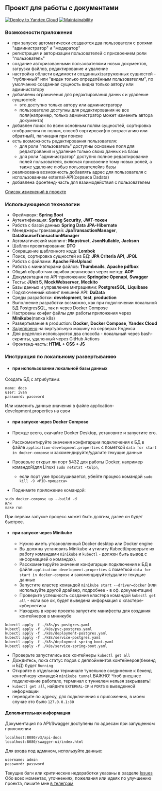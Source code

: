 ## Проект для работы с документами

[![Deploy to Yandex Cloud](https://github.com/DEGTEVUWU/DocumentAccounting2/actions/workflows/deploy.yml/badge.svg)](https://github.com/DEGTEVUWU/DocumentAccounting2/actions/workflows/deploy.yml)
[![Maintainability](https://api.codeclimate.com/v1/badges/16e4e661c847bf77836f/maintainability)](https://codeclimate.com/github/DEGTEVUWU/DocumentAccounting2/maintainability)


### Возможности приложения
- при запуске автоматически создаются два пользователя с ролями "администратор" и "модератор"
- регистрация и авторизации пользователей с присвоением роли "пользователь"
- создание авторизованными пользователями новых документов, загрузка файлов, редактирование и удаление
- настройка области видимости созданных\загруженных сущностей - "публичный" или "виден только определённым пользователям", по умолчанию созданная сущность видна только автору или администатору
- добавлены ограничения для редактирования данных и удаление сущностей:
   - это доступно только автору или администратору
   - пользователю доступны для редактирования не все поля(например, только администратор может изменить автора документа)
- добавлен поиск по всем основным полям сущностей, сортировка отображения по полям, способ сортировки(по возрастанию или обратный), пагинация при поиске
- есть возможность редактирования пользователя: 
   - для роли "пользователь" доступны основные поля для редактрования и удаление только своих данных из базы
   - для роли "администратор" доступно полное редактирование полей пользователя, включая присвоение тому новых ролей, а также удаление любыз пользователейиз базы
- реализована возможность добавлять адрес для пользователя с использованием external-API(сервиса Dadata) 
- добавлена фронтенд-часть для взаимодействия с пользователем

[Список изменений в проекте](ListOfUpdates.md)

### Использующиеся технологии
- Фреймворк: **Spring Boot**
- Аутентификация: **Spring Security**, **JWT-токен**
- Работа с базой данных **Spring Data JPA-Hibernate**
- Менеджеры транзакций: **JpaTransactionManager**, **DataSourceTransactionManager**
- Автоматический маппинг: **Mapstruct**, **JsonNullable**, **Jackson**
- Шаблон проектирования: **DTO**
- Сокращение шаблонного кода: **Lombok**
- Поиск, сортировка сущностей из БД: **JPA Criteria API**, **JPQL**
- Работа с файлами: **Apache FileUpload**
- Работа с миниатюрами файлов: **Thumbnails**, **Apache pdfbox**
- Общий обработчик ошибок реализован через метод: **AOP**
- Документация по API-приложения: **Springdoc Openapi**, **Swagger**
- Тесты: **JUnit 5**, **MockWebserver**, **Mockito**
- Базы данных и управление миграциями: **PostgresSQL**, **Liquibase** 
- Подключенный клиент внешней API: **DaData**
- Среды разработки: **development**, **test**, **production**
- Выполнение разработки возможно, как при подключении локальной БД PostgresSQL, так и через Docker Compose
- Настроены конфиг файлы для работы приложения через **Minikube**(папка k8s)
- Развертывание в production: **Docker**, **Docker Compose**, **Yandex Cloud**
- [Задеплоено](http://84.201.157.0:8080/) на виртуальную машину на серверах Яндекса
- Для редеплоя используются два способа - локальный через bash-скрипты, удаленный через GitHub Actions 
- Фронтенд-часть: **HTML + CSS + JS**

### Инструкция по локальному развертыванию
- #### при использовании локальной базы данных
Создать БД с атрибутами:
```
name: docs
user: ivan
password: password
```
Или изменить данные значения в файле application-development.properties на свои  

- #### при запуске через Docker Compose

 - Прежде всего, скачайте Docker Desktop, установите и запустите его.  
 - Расскоментируйте значения конфигарции подключения к БД в файле `application-development.properties` с пометкой `data for start in docker-compose` и закомендируйте/удалите текущие данные   
 - Проверьте открыт ли порт 5432 для работы Docker, например командой(для Linux) `sudo netstat -tulpn`, 
   - если порт уже прослушивается, убейте процесс командой `sudo kill -9 <PID-процесса>`
 - Поднимите приложение командой:   
```
sudo docker-compose up --build -d
или
make run
```
При первом запуске процесс может быть долгим, далее он будет быстрее.  

- #### при запуске через Minikube
  - Нужно иметь утсановленный Docker desktop или Docker engine
  - Вы должны установить Minikube и утилиту Kubectl(проверьте их работу командами `minikube` и `kubectl` - должен быть вывод с информацией о командах). 
  - Расскоментируйте значения конфигарции подключения к БД в файле `application-development.properties` с пометкой `data for start in docker-compose` и закомендируйте/удалите текущие данные
  - Запустите кластер командой `minikube start --driver=docker` (или используйте другой драйвер, подробнее - в оф. документации)
  - Проверьте успешность создания кластера командой `kubectl get all` - если все ок, будет выведена информация о кластере-кубернетиса
  - Находясь в корне проекта запустите манифесты для создания контейнеров в миникубе
```
kubectl apply -f ./k8s/pv-postgres.yaml
kubectl apply -f ./k8s/pvc-postgres.yaml
kubectl apply -f ./k8s/deployment-postgres.yaml
kubectl apply -f ./k8s/service-postgres.yaml
kubectl apply -f ./k8s/deployment-spring-boot.yaml
kubectl apply -f ./k8s/service-spring-boot.yaml
```
  - Проверьте запустились все контейнеры `kubectl get all`
  - Дождитесь, пока статус подов с деплойментов контейнеров(бекенд и БД) будет `Running`
  - Откройте в отдельном терминале тунельное соединение к бекенд контейнеру командой `minikube tunnel`
ВАЖНО! Чтоб внешнее подключение работало, терминал с туннелем нельзя закрывавть!
  - `kubectl get all`, найдите `EXTERNAL-IP` и `PORTS` в выведенной информации
  - перейдите по адресу, для подключения к приложению, в моем случае это было `127.0.0.1:80`


#### Дополнительная информация
Документация по API/Swagger доступены по адресам при запущенном приложении  
``` 
localhost:8080/v3/api-docs
localhost:8080/swagger-ui/index.html
```
Для входа под админом, используйте данные:
```  
username: admin
password: password
```

Текущие баги или критические недоработки указаны в разделе [Issues](https://github.com/DEGTEVUWU/DocumentAccounting2/issues)  
Обо всех моментах, уточнениях, пожелания или идеях по улучшению проекта, пишите мне [в телеграм](https://t.me/ar_terria)  





